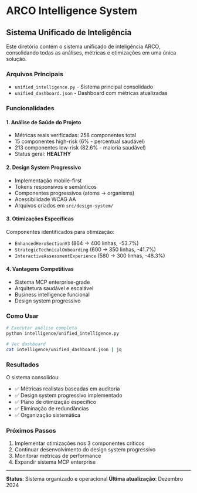 # ARCO Intelligence System

## Sistema Unificado de Inteligência

Este diretório contém o sistema unificado de inteligência ARCO, consolidando todas as análises, métricas e otimizações em uma única solução.

### Arquivos Principais

- `unified_intelligence.py` - Sistema principal consolidado
- `unified_dashboard.json` - Dashboard com métricas atualizadas

### Funcionalidades

#### 1. Análise de Saúde do Projeto
- Métricas reais verificadas: 258 componentes total
- 15 componentes high-risk (6% - percentual saudável)
- 213 componentes low-risk (82.6% - maioria saudável)
- Status geral: **HEALTHY**

#### 2. Design System Progressivo
- Implementação mobile-first
- Tokens responsivos e semânticos
- Componentes progressivos (atoms → organisms)
- Acessibilidade WCAG AA
- Arquivos criados em `src/design-system/`

#### 3. Otimizações Específicas
Componentes identificados para otimização:
- `EnhancedHeroSectionV3` (864 → 400 linhas, -53.7%)
- `StrategicTechnicalOnboarding` (600 → 350 linhas, -41.7%)
- `InteractiveAssessmentExperience` (580 → 300 linhas, -48.3%)

#### 4. Vantagens Competitivas
- Sistema MCP enterprise-grade
- Arquitetura saudável e escalável
- Business intelligence funcional
- Design system progressivo

### Como Usar

```bash
# Executar análise completa
python intelligence/unified_intelligence.py

# Ver dashboard
cat intelligence/unified_dashboard.json | jq
```

### Resultados

O sistema consolidou:
- ✅ Métricas realistas baseadas em auditoria
- ✅ Design system progressivo implementado
- ✅ Plano de otimização específico
- ✅ Eliminação de redundâncias
- ✅ Organização sistemática

### Próximos Passos

1. Implementar otimizações nos 3 componentes críticos
2. Continuar desenvolvimento do design system progressivo
3. Monitorar métricas de performance
4. Expandir sistema MCP enterprise

---

**Status**: Sistema organizado e operacional
**Última atualização**: Dezembro 2024
